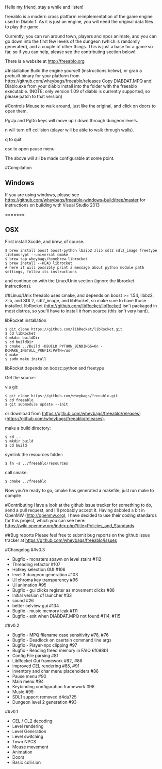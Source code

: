 Hello my friend, stay a while and listen!

freeablo is a modern cross platform reimplementation of the game engine used in Diablo 1.
As it is just an engine, you will need the original data files to play the game.

Currently, you can run around town, players and npcs animate, and you can go down into the first few levels of the dungeon (which is randomly generated), and a couple of other things.
This is just a base for a game so far, so if you can help, please see the contributing section below!


There is a website at http://freeablo.org

#Installation
Build the engine yourself (instructions below), or grab a prebuilt binary for your platform from https://github.com/wheybags/freeablo/releases
Copy DIABDAT.MPQ and Diablo.exe from your diablo install into the folder with the freeablo executable. (NOTE: only version 1.09 of diablo is currently supported, so please patch to that version)

#Controls
Mouse to walk around, just like the original, and click on doors to open them.

PgUp and PgDn keys will move up / down through dungeon levels.

n will turn off collision (player will be able to walk through walls).

q to quit

esc to open pause menu

The above will all be made configurable at some point.

#Compilation

## Windows
If you are using windows, please see https://github.com/wheybags/freeablo-windows-build/tree/master for instructions on building with Visual Studio 2013

=======
## OSX
First install Xcode, and brew, of course.
```
$ brew install boost boost-python lbzip2 zlib sdl2 sdl2_image freetype libtomcrypt --universal cmake
$ brew tap wheybags/homebrew-librocket
$ brew install --HEAD librocket
# here it will possibly print a message about python module path settings, follow its instructions
```
and continue on with the Linux/Unix section (ignore the librocket instructions).

##Linux/Unix
freeablo uses cmake, and depends on boost >= 1.54, libbz2, zlib, and SDL2, sdl2_image, and libRocket, so make sure to have those installed.
libRocket (http://github.com/libRocket/libRocket) isn't packaged in most distros, so you'll have to install it from source (this isn't very hard).

libRocket installation:

```
$ git clone https://github.com/libRocket/libRocket.git
$ cd libRocket
$ mkdir buildDir
$ cd buildDir
$ cmake ../Build -DBUILD_PYTHON_BINDINGS=On -DCMAKE_INSTALL_PREFIX:PATH=/usr
$ make
$ sudo make install
```

libRocket depends on boost::python and freetype

Get the source:

via git: 

```
$ git clone https://github.com/wheybags/freeablo.git
$ cd freeablo 
$ git submodule update --init
```

or download from [https://github.com/wheybags/freeablo/releases](https://github.com/wheybags/freeablo/releases).

make a build directory:

```
$ cd ..
$ mkdir build
$ cd build
```

symlink the resources folder:
```
$ ln -s ../freeablo/resources
```

call cmake: 
```
$ cmake ../freeablo
```

Now you're ready to go, cmake has generated a makefile, just run make to compile

#Contributing
Have a look at the github issue tracker for something to do, send a pull request, and I'll probably accept it.
Having dabbled a bit in OpenMW (http://openmw.org), I have decided to use their coding standards for this project, which you can see here: https://wiki.openmw.org/index.php?title=Policies_and_Standards

##Bug reports
Please feel free to submit bug reports on the github issue tracker at https://github.com/wheybags/freeablo/issues


#Changelog
##v0.3
- Bugfix - monsters spawn on level stairs #112
- Threading refactor #107
- Hotkey selection GUI #106
- level 3 dungeon generation #103
- UI chroma key transparency #96
- UI animation #95
- Bugfix - gui clicks register as movement clicks #88
- Initial version of launcher #33
- sound #26
- better celview gui #134
- Bugfix - music memory leak #111
- Bugfix - exit when DIABDAT.MPQ not found #114, #115

##v0.2
- Bugfix - MPQ filename case sensitivity #78, #76
- Bugfix - Deadlock on caertain command line args
- Bugfix - Player-npc clipping #97
- Bugfix - Reading freed memory in FAIO 6f098b1
- Config File parsing #81
- LibRocket Gui framework #82, #86
- Improved CEL rendering #85, #91
- Inventory and char menu placeholders #86
- Pause menu #90
- Main menu #94
- Keybinding configuration framework #98
- Music #99
- SDL1 support removed d4da725
- Dungeon level 2 generation #93

##v0.1
- CEL / CL2 decoding
- Level rendering
- Level Generation
- Level switching
- Town NPCS
- Mouse movement
- Animation
- Doors
- Basic collision
